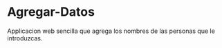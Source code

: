# Agregar-Datos
Applicacion web sencilla que agrega los nombres de las personas que le introduzcas.
